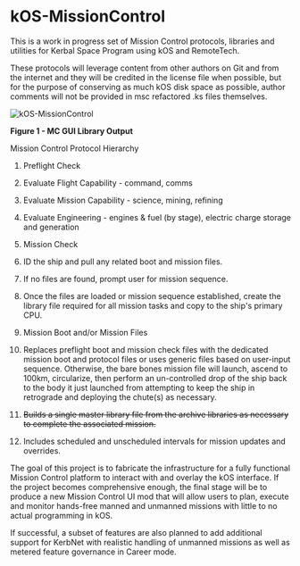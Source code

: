 # kOS-MissionControl
This is a work in progress set of Mission Control protocols, 
libraries and utilities for Kerbal Space Program using kOS 
and RemoteTech.

These protocols will leverage content from other authors on 
Git and from the internet and they will be credited in the 
license file when possible, but for the purpose of conserving 
as much kOS disk space as possible, author comments will not 
be provided in msc refactored .ks files themselves.

![kOS-MissionControl](KSP-kOS-MissionControl.png)

**Figure 1 - MC GUI Library Output**

Mission Control Protocol Hierarchy

1. Preflight Check
  1. Evaluate Flight Capability - command, comms
  2. Evaluate Mission Capability - science, mining, refining
  3. Evaluate Engineering - engines & fuel (by stage), electric charge 
        storage and generation

2. Mission Check
  1. ID the ship and pull any related boot and mission files.
  2. If no files are found, prompt user for mission sequence.
  3. Once the files are loaded or mission sequence established, 
      create the library file required for all mission tasks and 
      copy to the ship's primary CPU.
3. Mission Boot and/or Mission Files
  1. Replaces preflight boot and mission check files with the 
      dedicated mission boot and protocol files or uses generic 
      files based on user-input sequence. Otherwise, the bare 
      bones mission file will launch, ascend to 100km, circularize, 
      then perform an un-controlled drop of the ship back to the body 
      it just launched from attempting to keep the ship in retrograde 
      and deploying the chute(s) as necessary.
  2. ~~Builds a single master library file from the archive libraries 
      as necessary to complete the associated mission.~~
  3. Includes scheduled and unscheduled intervals for mission updates
      and overrides.

The goal of this project is to fabricate the infrastructure 
for a fully functional Mission Control platform to interact 
with and overlay the kOS interface. If the project becomes 
comprehensive enough, the final stage will be to produce a 
new Mission Control UI mod that will allow users to plan, 
execute and monitor hands-free manned and unmanned 
missions with little to no actual programming in kOS.

If successful, a subset of features are also planned to add 
additional support for KerbNet with realistic handling of 
unmanned missions as well as metered feature governance in 
Career mode.
